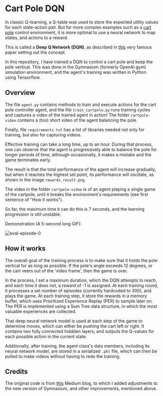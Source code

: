 # Cart Pole DQN

In classic Q-learning, a Q-table was used to store the expected utility values for each state-action pair.
But for more complex examples such as a [cart pole](https://gymnasium.farama.org/environments/classic_control/cart_pole/) control environment, it is more optimal to use a neural network to map states, and actions to a reward. 

This is called a **Deep Q Network (DQN)**, as described in [this](https://arxiv.org/abs/1312.5602) very famous paper setting out the concept.

In this repository, I have trained a DQN to control a cart pole and keep the pole vertical. This was done in the Gymnasium (formerly OpenAI gym) simulation environment, and the agent's training was written in Python using Tensorflow. 

## Overview

The file `agent.py` contains methods to train and execute actions for the cart pole controller agent, and the file `train_cartpole.py` runs training cycles and captures a video of the trained agent in action! The folder `cartpole-video` contains a (too) short video of the agent balancing the pole. 

Finally, file `requirements.txt` has a list of libraries needed not only for training, but also for capturing videos.

Effective training can take a long time, up to an hour. During that process, one can observe that the agent is progressively able to balance the pole for longer periods of time, although occasionally, it makes a mistake and the game terminates early.

The result is that the total performance of the agent will increase gradually, but when it reaches the highest set point, its performance will oscillate, as shown in the image `rewards_result.png`. 

The video in the folder `cartpole-video` is of an agent playing a single game of the cartpole, until it breaks the environment's requirements (see first sentence of "How it works"). 

So far, the maximum time it can do this is 7 seconds, and the learning progression is still unstable. 

Demonstration (A 5-second long GIF):

![eval-episode-0](https://github.com/user-attachments/assets/d1386d34-112d-468e-bf0e-d99466100c0e)


## How it works

The overall goal of the training process is to make sure that it holds the pole vertical for as long as possible. If the pole's angle exceeds 12 degrees, or the cart veers out of the 'video frame', then the game is over. 

In the process, I set a maximum duration, which the DQN attempts to reach, and each time it does not, a reward of -1 is assigned. At each training round, it processes a set number of episodes (currently hardcoded to 300), and plays the game. At each training step, it store the rewards in a memory buffer, which uses Prioritized Experience Replay (PER) to sample later on. The PER is implemented using a Sum Tree data structure, in which the most valuable experiences are collected.

That deep neural network model is used at each step of the game to determine moves, which can either be pushing the cart left or right. It contains two fully connected hiddden layers, and outputs the Q-values for each possible action in the current state.

Additionally, after training, the agent class's data members, including its neural network model, are stored in a serialized `.pkl` file, which can then be pulled to make videos without having to redo the training. 

## Credits

The original code is from [this](https://towardsdatascience.com/deep-q-networks-theory-and-implementation-37543f60dd67) Medium blog, to which I added adjustments to the new version of Gymnasium, and other improvements, mentioned above.

